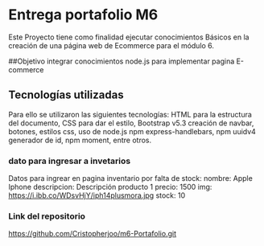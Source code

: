 # Entrega portafolio M6

Este Proyecto tiene como finalidad ejecutar conocimientos Básicos en la creación de una página web de Ecommerce para el módulo 6. 

##Objetivo
integrar conocimientos node.js para implementar pagina E-commerce


## Tecnologías utilizadas

Para ello se utilizaron las siguientes tecnologías: HTML para  la estructura del documento, CSS para dar el estilo, Bootstrap v5.3 creación de navbar, botones, estilos css, uso de node.js npm express-handlebars, npm uuidv4 generador de id, npm moment, entre otros.

### dato para ingresar a invetarios 

Datos para  ingrear en pagina inventario por falta de stock:
nombre: Apple Iphone
descripcion: Descripción producto 1
precio: 1500
img: https://i.ibb.co/WDsvHjY/iph14plusmora.jpg
stock: 10

### Link del repositorio

https://github.com/Cristopherjoo/m6-Portafolio.git
